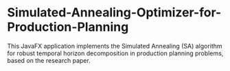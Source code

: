 # Simulated-Annealing-Optimizer-for-Production-Planning
This JavaFX application implements the Simulated Annealing (SA) algorithm for robust temporal horizon decomposition in production planning problems, based on the research paper.
